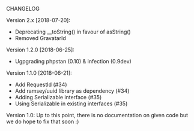 CHANGELOG

Version 2.x [2018-07-20]:
 - Deprecating __toString() in favour of asString()
 - Removed GravatarId

Version 1.2.0 [2018-06-25]:
 - Ugpgrading phpstan (0.10) & infection (0.9dev)

Version 1.1.0 [2018-06-21]:
 - Add RequestId (#34)
 - Add ramsey/uuid library as dependency (#34)
 - Adding Serializable interface (#35)
 - Using Serializable in existing interfaces (#35)

Version 1.0: Up to this point, there is no documentation on given code but we do hope to fix that soon :)

